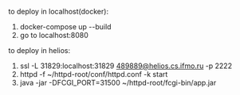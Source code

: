 to deploy in localhost(docker):
1) docker-compose up --build
2) go to localhost:8080

to deploy in helios:
1) ssl -L 31829:localhost:31829 489889@helios.cs.ifmo.ru -p 2222
2) httpd -f ~/httpd-root/conf/httpd.conf -k start
3) java -jar -DFCGI_PORT=31500 ~/httpd-root/fcgi-bin/app.jar

